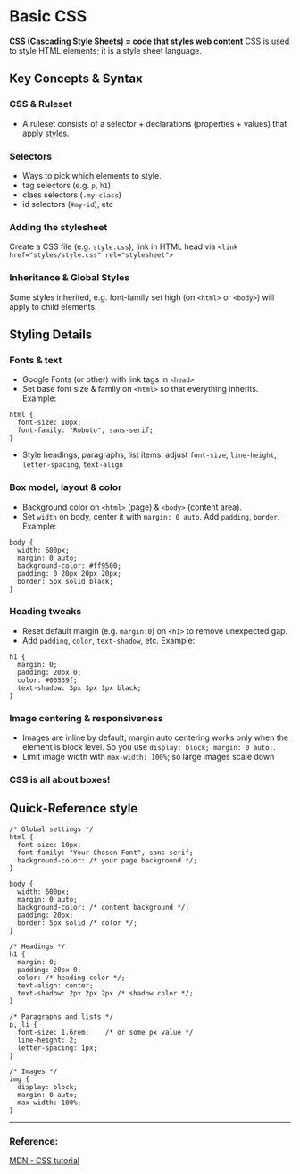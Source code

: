 # Basic CSS

**CSS (Cascading Style Sheets) = code that styles web content**
CSS is used to style HTML elements; it is a style sheet language.

## Key Concepts & Syntax

### CSS & Ruleset
- A ruleset consists of a selector + declarations (properties + values) that apply styles.

### Selectors
- Ways to pick which elements to style. 
- tag selectors (e.g. `p`, `h1`)
- class selectors (`.my-class`)
- id selectors (`#my-id`), etc

### Adding the stylesheet
Create a CSS file (e.g. `style.css`), link in HTML head via `<link href="styles/style.css" rel="stylesheet">`

### Inheritance & Global Styles
Some styles inherited, e.g. font‑family set high (on `<html>` or `<body>`) will apply to child elements.

## Styling Details

### Fonts & text
- Google Fonts (or other) with link tags in `<head>`
- Set base font size & family on `<html>` so that everything inherits. Example:
```
html {
  font-size: 10px;
  font-family: "Roboto", sans-serif;
}
```
- Style headings, paragraphs, list items: adjust `font-size`, `line-height`, `letter-spacing`, `text-align`

### Box model, layout & color
- Background color on `<html>` (page) & `<body>` (content area).
- Set `width` on body, center it with `margin: 0 auto`. Add `padding`, `border`. Example:
```
body {
  width: 600px;
  margin: 0 auto;
  background-color: #ff9500;
  padding: 0 20px 20px 20px;
  border: 5px solid black;
}
```

### Heading tweaks
- Reset default margin (e.g. `margin:0`) on `<h1>` to remove unexpected gap. 
- Add `padding`, `color`, `text-shadow`, etc. Example:
```
h1 {
  margin: 0;
  padding: 20px 0;
  color: #00539f;
  text-shadow: 3px 3px 1px black;
}
```

### Image centering & responsiveness
- Images are inline by default; margin auto centering works only when the element is block level. So you use `display: block; margin: 0 auto;`.
- Limit image width with `max-width: 100%`; so large images scale down

### CSS is all about boxes!


## Quick‑Reference style
```
/* Global settings */
html {
  font-size: 10px;
  font-family: "Your Chosen Font", sans-serif;
  background-color: /* your page background */;
}

body {
  width: 600px;
  margin: 0 auto;
  background-color: /* content background */;
  padding: 20px;
  border: 5px solid /* color */;
}

/* Headings */
h1 {
  margin: 0;
  padding: 20px 0;
  color: /* heading color */;
  text-align: center;
  text-shadow: 2px 2px 2px /* shadow color */;
}

/* Paragraphs and lists */
p, li {
  font-size: 1.6rem;    /* or some px value */
  line-height: 2;
  letter-spacing: 1px;
}

/* Images */
img {
  display: block;
  margin: 0 auto;
  max-width: 100%;
}
```

---
### Reference: 
[MDN - CSS tutorial](https://developer.mozilla.org/en-US/docs/Learn_web_development/Getting_started/Your_first_website/Styling_the_content)